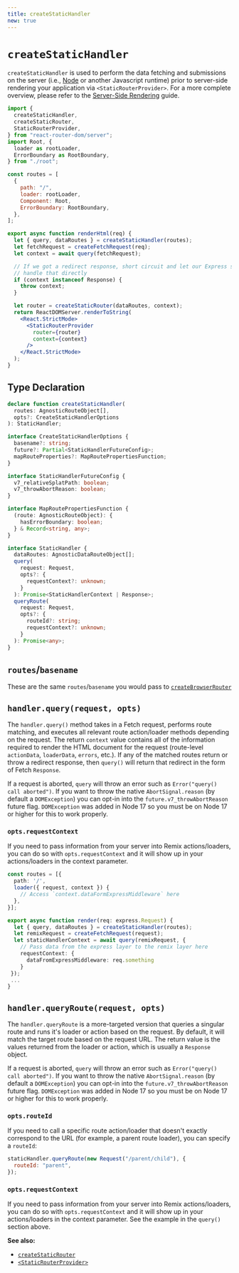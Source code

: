 ```yaml
---
title: createStaticHandler
new: true
---
```


# `createStaticHandler`

`createStaticHandler` is used to perform the data fetching and submissions on the server (i.e., [Node][node] or another Javascript runtime) prior to server-side rendering your application via `<StaticRouterProvider>`. For a more complete overview, please refer to the [Server-Side Rendering][ssr] guide.

```jsx lines=[2,21-23]
import {
  createStaticHandler,
  createStaticRouter,
  StaticRouterProvider,
} from "react-router-dom/server";
import Root, {
  loader as rootLoader,
  ErrorBoundary as RootBoundary,
} from "./root";

const routes = [
  {
    path: "/",
    loader: rootLoader,
    Component: Root,
    ErrorBoundary: RootBoundary,
  },
];

export async function renderHtml(req) {
  let { query, dataRoutes } = createStaticHandler(routes);
  let fetchRequest = createFetchRequest(req);
  let context = await query(fetchRequest);

  // If we got a redirect response, short circuit and let our Express server
  // handle that directly
  if (context instanceof Response) {
    throw context;
  }

  let router = createStaticRouter(dataRoutes, context);
  return ReactDOMServer.renderToString(
    <React.StrictMode>
      <StaticRouterProvider
        router={router}
        context={context}
      />
    </React.StrictMode>
  );
}
```

## Type Declaration

```ts
declare function createStaticHandler(
  routes: AgnosticRouteObject[],
  opts?: CreateStaticHandlerOptions
): StaticHandler;

interface CreateStaticHandlerOptions {
  basename?: string;
  future?: Partial<StaticHandlerFutureConfig>;
  mapRouteProperties?: MapRoutePropertiesFunction;
}

interface StaticHandlerFutureConfig {
  v7_relativeSplatPath: boolean;
  v7_throwAbortReason: boolean;
}

interface MapRoutePropertiesFunction {
  (route: AgnosticRouteObject): {
    hasErrorBoundary: boolean;
  } & Record<string, any>;
}

interface StaticHandler {
  dataRoutes: AgnosticDataRouteObject[];
  query(
    request: Request,
    opts?: {
      requestContext?: unknown;
    }
  ): Promise<StaticHandlerContext | Response>;
  queryRoute(
    request: Request,
    opts?: {
      routeId?: string;
      requestContext?: unknown;
    }
  ): Promise<any>;
}
```

## `routes`/`basename`

These are the same `routes`/`basename` you would pass to [`createBrowserRouter`][createbrowserrouter]

## `handler.query(request, opts)`

The `handler.query()` method takes in a Fetch request, performs route matching, and executes all relevant route action/loader methods depending on the request. The return `context` value contains all of the information required to render the HTML document for the request (route-level `actionData`, `loaderData`, `errors`, etc.). If any of the matched routes return or throw a redirect response, then `query()` will return that redirect in the form of Fetch `Response`.

If a request is aborted, `query` will throw an error such as `Error("query() call aborted")`. If you want to throw the native `AbortSignal.reason` (by default a `DOMException`) you can opt-in into the `future.v7_throwAbortReason` future flag. `DOMException` was added in Node 17 so you must be on Node 17 or higher for this to work properly.

### `opts.requestContext`

If you need to pass information from your server into Remix actions/loaders, you can do so with `opts.requestContext` and it will show up in your actions/loaders in the context parameter.

```ts
const routes = [{
  path: '/',
  loader({ request, context }) {
    // Access `context.dataFormExpressMiddleware` here
  },
}];

export async function render(req: express.Request) {
  let { query, dataRoutes } = createStaticHandler(routes);
  let remixRequest = createFetchRequest(request);
  let staticHandlerContext = await query(remixRequest, {
    // Pass data from the express layer to the remix layer here
    requestContext: {
      dataFromExpressMiddleware: req.something
    }
 });
 ...
}
```

## `handler.queryRoute(request, opts)`

The `handler.queryRoute` is a more-targeted version that queries a singular route and runs it's loader or action based on the request. By default, it will match the target route based on the request URL. The return value is the values returned from the loader or action, which is usually a `Response` object.

If a request is aborted, `query` will throw an error such as `Error("query() call aborted")`. If you want to throw the native `AbortSignal.reason` (by default a `DOMException`) you can opt-in into the `future.v7_throwAbortReason` future flag. `DOMException` was added in Node 17 so you must be on Node 17 or higher for this to work properly.

### `opts.routeId`

If you need to call a specific route action/loader that doesn't exactly correspond to the URL (for example, a parent route loader), you can specify a `routeId`:

```js
staticHandler.queryRoute(new Request("/parent/child"), {
  routeId: "parent",
});
```

### `opts.requestContext`

If you need to pass information from your server into Remix actions/loaders, you can do so with `opts.requestContext` and it will show up in your actions/loaders in the context parameter. See the example in the `query()` section above.

**See also:**

- [`createStaticRouter`][createstaticrouter]
- [`<StaticRouterProvider>`][staticrouterprovider]

[node]: https://nodejs.org/
[ssr]: ../guides/ssr
[createbrowserrouter]: ./create-browser-router
[createstaticrouter]: ../routers/create-static-router
[staticrouterprovider]: ../routers/static-router-provider
